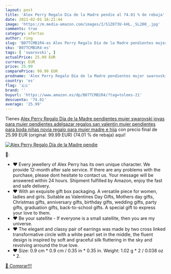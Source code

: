```yaml
---
layout: post
title: 'Alex Perry Regalo Día de la Madre pendie al 74.01 % de rebaja'
date: 2021-02-01 16:21:44
image: 'https://m.media-amazon.com/images/I/51Z073U-kHL._SL200_.jpg'
comments: true
category: ofertas
author: ring
slug: 'B07TCMB1R4-es Alex Perry Regalo Día de la Madre pendientes mujer...'
sku: 'B07TCMB1R4-es'
tags: [ 'swarovski', ]
actualPrice: 25.99 EUR
currency: EUR
price: 25.99
comparePrice: 99.99 EUR
prodname: 'Alex Perry Regalo Día de la Madre pendientes mujer swarovski joyas para mujer pendientes adelgazar regalos san valentin mujer pendientes para boda niñas novia regalo para mujer madre e hija'
country: 'es'
flag: '🇪🇸'
brand: ''
buyurl: 'https://www.amazon.es/dp/B07TCMB1R4/?tag=tolees-21'
descuento: '74.01'
average: '25.99'
---
```


Tienes [Alex Perry Regalo Día de la Madre pendientes mujer swarovski joyas para mujer pendientes adelgazar regalos san valentin mujer pendientes para boda niñas novia regalo para mujer madre e hija](https://www.amazon.es/dp/B07TCMB1R4/?tag=tolees-21) con precio final de  25.99 EUR (original: 99.99 EUR) (74.01 %  de rebaja) aqui!

[![Alex Perry Regalo Día de la Madre pendie](https://m.media-amazon.com/images/I/51Z073U-kHL._SL200_.jpg)](https://www.amazon.es/dp/B07TCMB1R4/?tag=tolees-21)

🔎:

- ♥ Every jewellery of Alex Perry has its own unique character. We provide 12-month after sale service. If there are any problems with the purchase, please dont hesitate to contact us. Your message will be answered within 24 hours. Shipment fulfilled by Amazon, enjoy the fast and safe delivery.
- ♥ With an exquisite gift box packaging. A versatile piece for women, ladies and girls. Suitable as Valentines Day Gifts, Mothers day gifts, Christmas gifts, anniversary gifts, birthday gifts, wedding gifts, party gifts, graduation gifts, back-to-school gifts. A special gift to express your love to them.
- ♥ Be your satellite - If everyone is a small satellite, then you are my universe.
- ♥ The elegant and classy pair of earrings was made by two cross linked transformative circle with a white pearl set in the middle, the fluent design is inspired by soft and graceful silk fluttering in the sky and revolving arround the true love.
- ♥ Size: 0.9 cm * 0.9 cm / 0.35 in * 0.35 in. Weight: 1.02 g * 2 / 0.038 oz * 2.

[🛒 Comprar!!!](https://www.amazon.es/dp/B07TCMB1R4/?tag=tolees-21)

